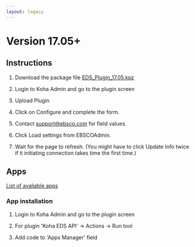 ```yaml
---
layout: legacy
---
```


# Version 17.05+

## Instructions

1.  Download the package file [EDS_Plugin_17.05.kpz](https://github.com/ebsco/edsapi-koha-plugin/raw/master/eds_plugin_17.05.kpz)

2.  Login to Koha Admin and go to the plugin screen

3.  Upload Plugin

4.  Click on Configure and complete the form.

5.  Contact support@ebsco.com for field values.

6.  Click Load settings from EBSCOAdmin.

7.  Wait for the page to refresh. (You might have to click Update Info twice if it initiating connection takes time the first time.)

## Apps

[List of avaliable apps](https://github.com/ebsco/edsapi-koha-plugin/tree/master/Apps)

### App installation

1.  Login to Koha Admin and go to the plugin screen

2.  For plugin 'Koha EDS API' -> Actions -> Run tool

3.  Add code to 'Apps Manager' field